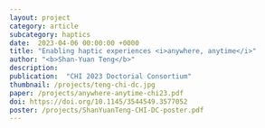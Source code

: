 ```yaml
---
layout: project
category: article
subcategory: haptics
date:  2023-04-06 00:00:00 +0000
title: "Enabling haptic experiences <i>anywhere, anytime</i>"
author: "<b>Shan-Yuan Teng</b>"
description: 
publication:  "CHI 2023 Doctorial Consortium"
thumbnail: /projects/teng-chi-dc.jpg
paper: /projects/anywhere-anytime-chi23.pdf
doi: https://doi.org/10.1145/3544549.3577052
poster: /projects/ShanYuanTeng-CHI-DC-poster.pdf
---
```

